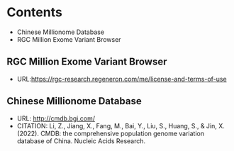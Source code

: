 # Contents
- Chinese Millionome Database
- RGC Million Exome Variant Browser


## RGC Million Exome Variant Browser
- URL:https://rgc-research.regeneron.com/me/license-and-terms-of-use

## Chinese Millionome Database
- URL: http://cmdb.bgi.com/
- CITATION: Li, Z., Jiang, X., Fang, M., Bai, Y., Liu, S., Huang, S., & Jin, X. (2022). CMDB: the comprehensive population genome variation database of China. Nucleic Acids Research.

